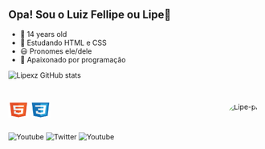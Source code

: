 ## Opa! Sou o Luiz Fellipe ou Lipe👋

- 🎂 14 years old
- 📒 Estudando HTML e CSS
- 😃 Pronomes ele/dele
- 🥰 Apaixonado por programação


![Lipexz GitHub stats](https://github-readme-stats.vercel.app/api?username=Lipexz&show_icons=true&theme=dracula)

  
  ##
  
<div style="display: inline_block"><br>
  <img align="center" alt="Lipe-HTML" height="30" width="40" src="https://raw.githubusercontent.com/devicons/devicon/master/icons/html5/html5-original.svg">
  <img align="center" alt="Lipe-CSS" height="30" width="40" src="https://raw.githubusercontent.com/devicons/devicon/master/icons/css3/css3-original.svg">
  <img align="right" alt="Lipe-pic" height="150" style="border-radius:50px;" src="https://media.discordapp.net/attachments/850457634620178525/902644757824696370/c4c7c513e58003422f2caa9fe74dbc39.gif">
</div>
  
  
  ##
  
  ![Youtube](https://img.shields.io/badge/YouTube-FF0000?style=for-the-badge&logo=youtube&logoColor=white) 
  ![Twitter](https://img.shields.io/badge/Twitter-1DA1F2?style=for-the-badge&logo=twitter&logoColor=white (https://twitter.com/Lipe_editor))
  ![Youtube](https://img.shields.io/badge/Instagram-E4405F?style=for-the-badge&logo=instagram&logoColor=white) 

  ##
